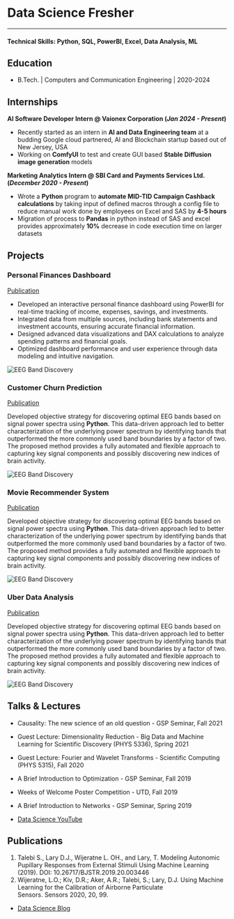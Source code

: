 # Data Science Fresher 

--------------------------------------------------------------------------------------------------------------------------------------------------------------------------------------------------------------------

#### Technical Skills: Python, SQL, PowerBI, Excel, Data Analysis, ML

## Education
- B.Tech. | Computers and Communication Engineering | 2020-2024

## Internships
**AI Software Developer Intern @ Vaionex Corporation (_Jan 2024 - Present_)**
- Recently started as an intern in **AI and Data Engineering team** at a budding Google cloud partnered, AI and Blockchain startup based out of New Jersey, USA
- Working on **ComfyUI** to test and create GUI based **Stable Diffusion image generation** models
  
**Marketing Analytics Intern @ SBI Card and Payments Services Ltd. (_December 2020 - Present_)**
- Wrote a **Python** program to **automate MID-TID Campaign Cashback calculations** by taking input of defined macros through a config file to reduce manual work done by employees on Excel and SAS by **4-5 hours**
- Migration of process to **Pandas** in python instead of SAS and excel provides approximately **10%** decrease in code execution time on larger datasets

## Projects
### Personal Finances Dashboard
[Publication](https://www.mdpi.com/1424-8220/22/8/3048)

- Developed an interactive personal finance dashboard using PowerBI for real-time tracking of income, expenses, savings, and investments.
- Integrated data from multiple sources, including bank statements and investment accounts, ensuring accurate financial information.
- Designed advanced data visualizations and DAX calculations to analyze spending patterns and financial goals.
- Optimized dashboard performance and user experience through data modeling and intuitive navigation.

![EEG Band Discovery](/assets/img/eeg_band_discovery.jpeg)

### Customer Churn Prediction 
[Publication](https://www.mdpi.com/1424-8220/22/8/3048)

Developed objective strategy for discovering optimal EEG bands based on signal power spectra using **Python**. This data-driven approach led to better characterization of the underlying power spectrum by identifying bands that outperformed the more commonly used band boundaries by a factor of two. The proposed method provides a fully automated and flexible approach to capturing key signal components and possibly discovering new indices of brain activity.

![EEG Band Discovery](/assets/img/eeg_band_discovery.jpeg)

### Movie Recommender System
[Publication](https://www.mdpi.com/1424-8220/22/8/3048)

Developed objective strategy for discovering optimal EEG bands based on signal power spectra using **Python**. This data-driven approach led to better characterization of the underlying power spectrum by identifying bands that outperformed the more commonly used band boundaries by a factor of two. The proposed method provides a fully automated and flexible approach to capturing key signal components and possibly discovering new indices of brain activity.

![EEG Band Discovery](/assets/img/eeg_band_discovery.jpeg)

### Uber Data Analysis 
[Publication](https://www.mdpi.com/1424-8220/22/8/3048)

Developed objective strategy for discovering optimal EEG bands based on signal power spectra using **Python**. This data-driven approach led to better characterization of the underlying power spectrum by identifying bands that outperformed the more commonly used band boundaries by a factor of two. The proposed method provides a fully automated and flexible approach to capturing key signal components and possibly discovering new indices of brain activity.

![EEG Band Discovery](/assets/img/eeg_band_discovery.jpeg)

## Talks & Lectures
- Causality: The new science of an old question - GSP Seminar, Fall 2021
- Guest Lecture: Dimensionality Reduction - Big Data and Machine Learning for Scientific Discovery (PHYS 5336), Spring 2021
- Guest Lecture: Fourier and Wavelet Transforms - Scientific Computing (PHYS 5315), Fall 2020
- A Brief Introduction to Optimization - GSP Seminar, Fall 2019
- Weeks of Welcome Poster Competition - UTD, Fall 2019
- A Brief Introduction to Networks - GSP Seminar, Spring 2019

- [Data Science YouTube](https://www.youtube.com/channel/UCa9gErQ9AE5jT2DZLjXBIdA)

## Publications
1. Talebi S., Lary D.J., Wijeratne L. OH., and Lary, T. Modeling Autonomic Pupillary Responses from External Stimuli Using Machine Learning (2019). DOI: 10.26717/BJSTR.2019.20.003446
2. Wijeratne, L.O.; Kiv, D.R.; Aker, A.R.; Talebi, S.; Lary, D.J. Using Machine Learning for the Calibration of Airborne Particulate Sensors. Sensors 2020, 20, 99.

- [Data Science Blog](https://medium.com/@shawhin)
